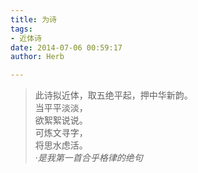 ```yaml
---  
title: 为诗  
tags:  
- 近体诗  
date: 2014-07-06 00:59:17  
author: Herb  

---  
```

> 此诗拟近体，取五绝平起，押中华新韵。    
 当平平淡淡，  
 欲絮絮说说。  
 可炼文寻字，  
 将思水虑活。  
 ·*是我第一首合乎格律的绝句*